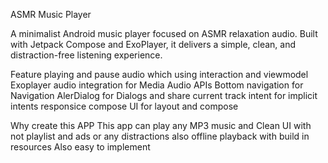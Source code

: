 ASMR Music Player

A minimalist Android music player focused on ASMR relaxation audio. 
Built with Jetpack Compose and ExoPlayer, it delivers a simple, clean, and distraction-free listening experience.

Feature
playing and pause audio which using interaction and viewmodel
Exoplayer audio integration for Media Audio APIs
Bottom navigation for Navigation
AlerDialog for Dialogs
and share current track intent for implicit intents
responsice compose UI for layout and compose

Why create this APP
This app can play any MP3 music and Clean UI with not playlist and ads or any distractions
also offline playback with build in resources
Also easy to implement 

